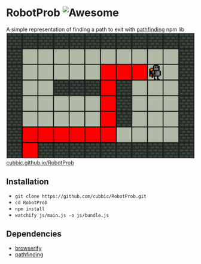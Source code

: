 # RobotProb ![Awesome](https://cdn.rawgit.com/sindresorhus/awesome/d7305f38d29fed78fa85652e3a63e154dd8e8829/media/badge.svg)
A simple representation of finding a path to exit with [pathfinding](https://www.npmjs.com/package/pathfinding) npm lib
![alt text](img/robotReadme.png)
 [cubbic.github.io/RobotProb](https://cubbic.github.io/RobotProb/)

 ## Installation
  * `git clone https://github.com/cubbic/RobotProb.git`
  * `cd RobotProb`
  * `npm install`
  * `watchify js/main.js -o js/bundle.js`

## Dependencies
* [browserify](http://browserify.org)
* [pathfinding](https://www.npmjs.com/package/pathfinding)


